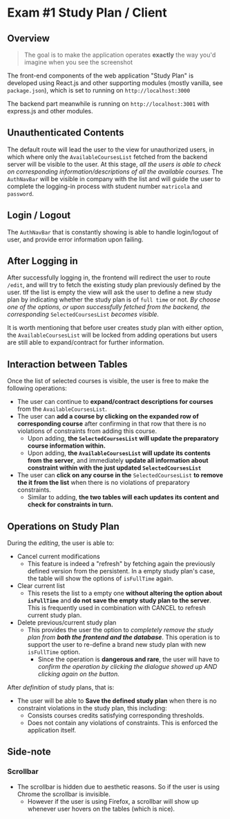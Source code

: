 # Exam #1 Study Plan / Client

## Overview

> The goal is to make the application operates **exactly** the way you'd imagine when you see the screenshot

The front-end components of the web application "Study Plan" is developed using React.js and other supporting modules (mostly vanilla, see `package.json`), which is set to running on `http://localhost:3000`

The backend part meanwhile is running on `http://localhost:3001` with express.js and other modules.

## Unauthenticated Contents

The default route will lead the user to the view for unauthorized users, in which where only the `AvailableCoursesList` fetched from the backend server will be visible to the user. At this stage, *all the users is able to check on corresponding information/descriptions of all the available courses.* The `AuthNavBar` will be visible in company with the list and will guide the user to complete the logging-in process with student number `matricola` and `password`.

## Login / Logout

The `AuthNavBar` that is constantly showing is able to handle login/logout of user, and provide error information upon failing.

## After Logging in

After successfully logging in, the frontend will redirect the user to route `/edit`, and will try to fetch the existing study plan previously defined by the user. tIf the list is empty the view will ask the user to define a new study plan by indicating whether the study plan is of `full time` or not. *By choose one of the options, or upon successfully fetched from the backend, the corresponding* `SelectedCoursesList` *becomes visible.*

It is worth mentioning that before user creates study plan with either option, the `AvailableCoursesList` will be locked from adding operations but users are still able to expand/contract for further information.

## Interaction between Tables

Once the list of selected courses is visible, the user is free to make the following operations:

- The user can continue to **expand/contract descriptions for courses** from the `AvailableCoursesList`.
- The user can **add a course by clicking on the expanded row of corresponding course** after confirming in that row that there is no violations of constraints from adding this course.
  - Upon adding, **the `SelectedCoursesList` will update the preparatory course information within.**
  - Upon adding, **the `AvailableCoursesList` will update its contents from the server**, and immediately **update all information about constraint within with the just updated `SelectedCoursesList`**
- The user can **click on any course in the** `SelectedCoursesList` **to remove the it from the list** when there is no violations of preparatory constraints.
  - Similar to adding, **the two tables will each updates its content and check for constraints in turn.**

## Operations on Study Plan

During the *editing*, the user is able to:

- Cancel current modifications
  - This feature is indeed a "refresh" by fetching again the previously defined version from the persistent. In a empty study plan's case, the table will show the options of `isFullTime` again.
- Clear current list
  - This resets the list to a empty one **without altering the option about `isFullTime`** and **do not save the empty study plan to the server**. This is frequently used in combination with CANCEL to refresh current study plan.
- Delete previous/current study plan
  - This provides the user the option to *completely remove the study plan from **both the frontend and the database***. This operation is to support the user to re-define a brand new study plan with new `isFullTime` option.
    - Since the operation is **dangerous and rare**, the user will have to *confirm the operation by clicking the dialogue showed up AND clicking again on the button.*

After *definition* of study plans, that is:

- The user will be able to **Save the defined study plan** when there is no constraint violations in the study plan, this including:
  - Consists courses credits satisfying corresponding thresholds.
  - Does not contain any violations of constraints. This is enforced the application itself.

## Side-note

### Scrollbar

- The scrollbar is hidden due to aesthetic reasons. So if the user is using Chrome the scrollbar is invisible.
  - However if the user is using Firefox, a scrollbar will show up whenever user hovers on the tables (which is nice).
